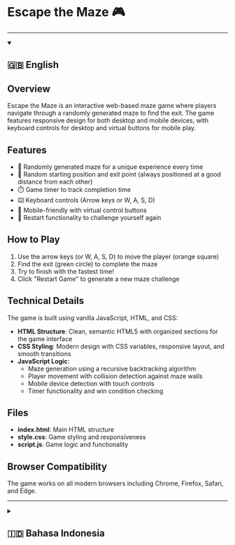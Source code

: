 # Escape the Maze 🎮

---

<a id="english"></a>
<details open>
<summary><h2>🇬🇧 English</h2></summary>

## Overview
Escape the Maze is an interactive web-based maze game where players navigate through a randomly generated maze to find the exit. The game features responsive design for both desktop and mobile devices, with keyboard controls for desktop and virtual buttons for mobile play.

## Features
- 🎲 Randomly generated maze for a unique experience every time
- 🎯 Random starting position and exit point (always positioned at a good distance from each other)
- ⏱️ Game timer to track completion time
- ⌨️ Keyboard controls (Arrow keys or W, A, S, D)
- 📱 Mobile-friendly with virtual control buttons
- 🔄 Restart functionality to challenge yourself again

## How to Play
1. Use the arrow keys (or W, A, S, D) to move the player (orange square)
2. Find the exit (green circle) to complete the maze
3. Try to finish with the fastest time!
4. Click "Restart Game" to generate a new maze challenge

## Technical Details
The game is built using vanilla JavaScript, HTML, and CSS:

- **HTML Structure**: Clean, semantic HTML5 with organized sections for the game interface
- **CSS Styling**: Modern design with CSS variables, responsive layout, and smooth transitions
- **JavaScript Logic**:
  - Maze generation using a recursive backtracking algorithm
  - Player movement with collision detection against maze walls
  - Mobile device detection with touch controls
  - Timer functionality and win condition checking

## Files
- **index.html**: Main HTML structure
- **style.css**: Game styling and responsiveness
- **script.js**: Game logic and functionality

## Browser Compatibility
The game works on all modern browsers including Chrome, Firefox, Safari, and Edge.
</details>

---

<a id="bahasa-indonesia"></a>
<details>
<summary><h2>🇮🇩 Bahasa Indonesia</h2></summary>

## Ikhtisar
Escape the Maze adalah permainan labirin berbasis web interaktif di mana pemain menavigasi melalui labirin yang dihasilkan secara acak untuk menemukan jalan keluar. Game ini memiliki desain responsif untuk perangkat desktop dan mobile, dengan kontrol keyboard untuk desktop dan tombol virtual untuk bermain di perangkat mobile.

## Fitur
- 🎲 Labirin yang dihasilkan secara acak untuk pengalaman unik setiap kali bermain
- 🎯 Posisi awal dan titik keluar acak (selalu diposisikan pada jarak yang baik satu sama lain)
- ⏱️ Penghitung waktu untuk melacak waktu penyelesaian
- ⌨️ Kontrol keyboard (tombol panah atau W, A, S, D)
- 📱 Ramah perangkat mobile dengan tombol kontrol virtual
- 🔄 Fungsi restart untuk menantang diri sendiri lagi

## Cara Bermain
1. Gunakan tombol panah (atau W, A, S, D) untuk menggerakkan pemain (kotak oranye)
2. Temukan jalan keluar (lingkaran hijau) untuk menyelesaikan labirin
3. Cobalah untuk menyelesaikan dengan waktu tercepat!
4. Klik "Restart Game" untuk menghasilkan tantangan labirin baru

## Detail Teknis
Game ini dibangun menggunakan JavaScript murni, HTML, dan CSS:

- **Struktur HTML**: HTML5 yang bersih dan semantik dengan bagian-bagian terorganisir untuk antarmuka game
- **Styling CSS**: Desain modern dengan variabel CSS, layout responsif, dan transisi yang halus
- **Logika JavaScript**:
  - Generasi labirin menggunakan algoritma backtracking rekursif
  - Pergerakan pemain dengan deteksi tabrakan terhadap dinding labirin
  - Deteksi perangkat mobile dengan kontrol sentuh
  - Fungsi timer dan pengecekan kondisi kemenangan

## Berkas
- **index.html**: Struktur HTML utama
- **style.css**: Styling dan responsivitas game
- **script.js**: Logika dan fungsionalitas game

## Kompatibilitas Browser
Game ini berfungsi pada semua browser modern termasuk Chrome, Firefox, Safari, dan Edge.
</details>
